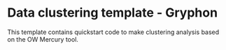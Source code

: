 # Data clustering template - Gryphon

This template contains quickstart code to make clustering analysis based on the OW Mercury tool.
